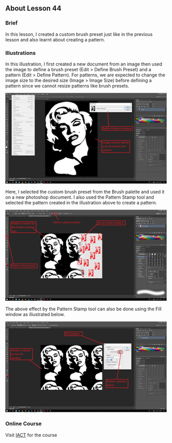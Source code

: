 ## About Lesson 44

### Brief
In this lesson, I created a custom brush preset just like in the previous lesson and also learnt about creating a pattern.

### Illustrations

In this illustration, I first created a new document from an image then used the image to define a brush preset (Edit > Define Brush Preset) and a pattern (Edit > Define Pattern). For patterns, we are expected to change the image size to the desired size (Image > Image Size) before defining a pattern since we cannot resize patterns like brush presets.

![Illustration Example](../assets/images/illustration76.png)

Here, I selected the custom brush preset from the Brush palette and used it on a new photoshop document. I also used the Pattern Stamp tool and selected the pattern created in the illustration above to create a pattern.

![Illustration Example](../assets/images/illustration77.png)

The above effect by the Pattern Stamp tool can also be done using the Fill window as illustrated below.

![Illustration Example](../assets/images/illustration78.png)


### Online Course
Visit [IACT](https://iact.ie) for the course